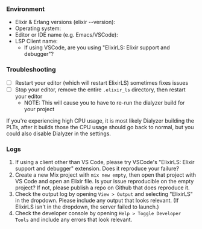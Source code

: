 ### Environment

* Elixir & Erlang versions (elixir --version): 
* Operating system: 
* Editor or IDE name (e.g. Emacs/VSCode): 
* LSP Client name: 
  * If using VSCode, are you using "ElixirLS: Elixir support and debugger"?

### Troubleshooting

- [ ] Restart your editor (which will restart ElixirLS) sometimes fixes issues
- [ ] Stop your editor, remove the entire `.elixir_ls` directory, then restart your editor
  * NOTE: This will cause you to have to re-run the dialyzer build for your project

If you're experiencing high CPU usage, it is most likely Dialyzer building the PLTs, after it builds those the CPU usage should go back to normal, but you could also disable Dialyzer in the settings.

### Logs

1.  If using a client other than VS Code, please try VSCode's "ElixirLS: Elixir support and debugger" extension. Does it reproduce your failure?
2.  Create a new Mix project with `mix new empty`, then open that project with VS Code and open an Elixir file. Is your issue reproducible on the empty project? If not, please publish a repo on Github that does reproduce it.
3.  Check the output log by opening `View > Output` and selecting "ElixirLS" in the dropdown. Please include any output that looks relevant. (If ElixirLS isn't in the dropdown, the server failed to launch.)
4.  Check the developer console by opening `Help > Toggle Developer Tools` and include any errors that look relevant.
